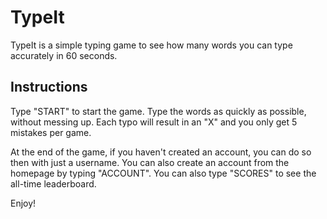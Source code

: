 # TypeIt

TypeIt is a simple typing game to see how many words you can type accurately in 60 seconds.

## Instructions

Type "START" to start the game. Type the words as quickly as possible, without messing up. Each typo will result in an "X" and you only get 5 mistakes per game.

At the end of the game, if you haven't created an account, you can do so then with just a username. You can also create an account from the homepage by typing "ACCOUNT". You can also type "SCORES" to see the all-time leaderboard.

Enjoy!